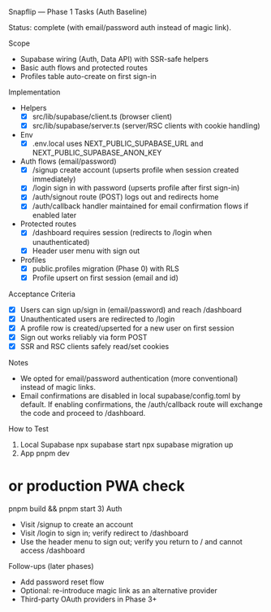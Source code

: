 Snapflip — Phase 1 Tasks (Auth Baseline)

Status: complete (with email/password auth instead of magic link).

Scope
- Supabase wiring (Auth, Data API) with SSR-safe helpers
- Basic auth flows and protected routes
- Profiles table auto-create on first sign-in

Implementation
- Helpers
  - [x] src/lib/supabase/client.ts (browser client)
  - [x] src/lib/supabase/server.ts (server/RSC clients with cookie handling)
- Env
  - [x] .env.local uses NEXT_PUBLIC_SUPABASE_URL and NEXT_PUBLIC_SUPABASE_ANON_KEY
- Auth flows (email/password)
  - [x] /signup create account (upserts profile when session created immediately)
  - [x] /login sign in with password (upserts profile after first sign-in)
  - [x] /auth/signout route (POST) logs out and redirects home
  - [x] /auth/callback handler maintained for email confirmation flows if enabled later
- Protected routes
  - [x] /dashboard requires session (redirects to /login when unauthenticated)
  - [x] Header user menu with sign out
- Profiles
  - [x] public.profiles migration (Phase 0) with RLS
  - [x] Profile upsert on first session (email and id)

Acceptance Criteria
- [x] Users can sign up/sign in (email/password) and reach /dashboard
- [x] Unauthenticated users are redirected to /login
- [x] A profile row is created/upserted for a new user on first session
- [x] Sign out works reliably via form POST
- [x] SSR and RSC clients safely read/set cookies

Notes
- We opted for email/password authentication (more conventional) instead of magic links.
- Email confirmations are disabled in local supabase/config.toml by default. If enabling confirmations, the /auth/callback route will exchange the code and proceed to /dashboard.

How to Test
1) Local Supabase
  npx supabase start
  npx supabase migration up
2) App
  pnpm dev
  # or production PWA check
  pnpm build && pnpm start
3) Auth
- Visit /signup to create an account
- Visit /login to sign in; verify redirect to /dashboard
- Use the header menu to sign out; verify you return to / and cannot access /dashboard

Follow-ups (later phases)
- Add password reset flow
- Optional: re-introduce magic link as an alternative provider
- Third-party OAuth providers in Phase 3+

